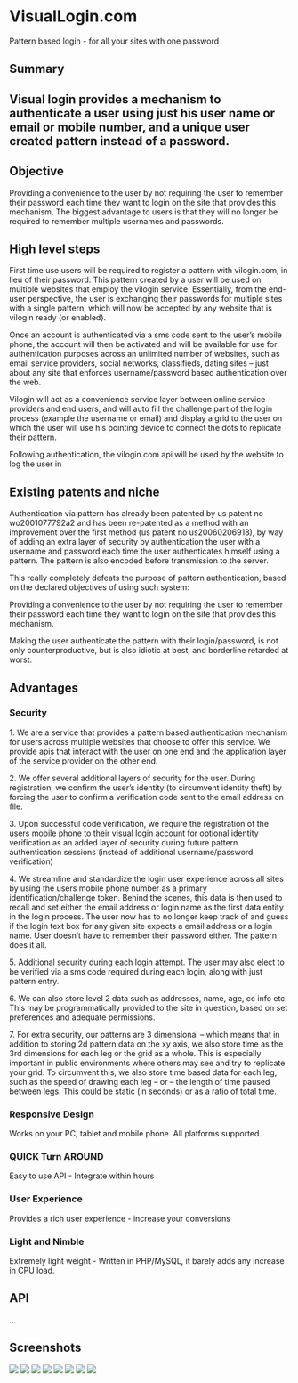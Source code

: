 # VisualLogin.com
Pattern based login - for all your sites with one password

				
		
<h2><b>Summary</b><h2>
<p>Visual login provides a mechanism to authenticate a user using just his user name or email or mobile number, and a unique user created pattern instead of a password.</p>

<h2><b>Objective</b></h2>
<p>Providing a convenience to the user by not requiring the user to remember their password each time they want to login on the site that provides this mechanism. The biggest advantage to users is that they will no longer be required to remember multiple usernames and passwords.</p>

<h2><b>High level steps</b></h2>
<p>First time use users will be required to register a pattern with vilogin.com, in lieu of their password. This pattern created by a user will be used on multiple websites that employ the vilogin service. Essentially, from the end-user perspective, the user is exchanging their passwords for multiple sites with a single pattern, which will now be accepted by any website that is vilogin ready (or enabled).</p>
<p>Once an account is authenticated via a sms code sent to the user’s mobile phone, the account will then be activated and will be available for use for authentication purposes across an unlimited number of websites, such as email service providers, social networks, classifieds, dating sites – just about any site that enforces username/password based authentication over the web.</p>
<p>Vilogin will act as a convenience service layer between online service providers and end users, and will auto fill the challenge part of the login process (example the username or email) and display a grid to the user on which the user will use his pointing device to connect the dots to replicate their pattern.</p>
<p>Following authentication, the vilogin.com api will be used by the website to log the user in</p>

<h2><b>Existing patents and niche</b></h2>
<p>Authentication via pattern has already been patented by us patent no wo2001077792a2 and has been re-patented as a method with an improvement over the first method (us patent no us20060206918), by way of adding an extra layer of security by authentication the user with a username and password each time the user authenticates himself using a pattern. The pattern is also encoded before transmission to the server.</p>
<p>This really completely defeats the purpose of pattern authentication, based on the declared objectives of using such system:</p>
<p>Providing a convenience to the user by not requiring the user to remember their password each time they want to login on the site that provides this mechanism.</p>
<p>Making the user authenticate the pattern with their login/password, is not only counterproductive, but is also idiotic at best, and borderline retarded at worst.</p>

<h2><b>Advantages</b></h2>
<h3>Security</h3>
<p>1. We are a service that provides a pattern based authentication mechanism for users across multiple websites that choose to offer this service. We provide apis that interact with the user on one end and the application layer of the service provider on the other end.</p>
<p>2. We offer several additional layers of security for the user. During registration, we confirm the user’s identity (to circumvent identity theft) by forcing the user to confirm a verification code sent to the email address on file.</p>
<p>3. Upon successful code verification, we require the registration of the users mobile phone to their visual login account for optional identity verification as an added layer of security during future pattern authentication sessions (instead of additional username/password verification)</p>
<p>4. We streamline and standardize the login user experience across all sites by using the users mobile phone number as a primary identification/challenge token. Behind the scenes, this data is then used to recall and set either the email address or login name as the first data entity in the login process. The user now has to no longer keep track of and guess if the login text box for any given site expects a email address or a login name. User doesn’t have to remember their password either. The pattern does it all.</p>
<p>5. Additional security during each login attempt. The user may also elect to be verified via a sms code required during each login, along with just pattern entry.</p>
<p>6. We can also store level 2 data such as addresses, name, age, cc info etc. This may be programmatically provided to the site in question, based on set preferences and adequate permissions.</p>
<p>7. For extra security, our patterns are 3 dimensional – which means that in addition to storing 2d pattern data on the xy axis, we also store time as the 3rd dimensions for each leg or the grid as a whole. This is especially important in public environments where others may see and try to replicate your grid. To circumvent this, we also store time based data for each leg, such as the speed of drawing each leg – or – the length of time paused between legs. This could be static (in seconds) or as a ratio of total time.</p>
<h3>Responsive Design</h2>
<p>Works on your PC, tablet and mobile phone. All platforms supported.</span>
<h3>QUICK Turn AROUND</h3>
<p>Easy to use API - Integrate within hours</span>
<h3>User Experience</h3>
<p>Provides a rich user experience - increase your conversions</span>
<h3>Light and Nimble</h3>
<p>Extremely light weight - Written in PHP/MySQL, it barely adds any increase in CPU load.</p>
<h2>API</h2>
<p>
	
...

</p>
<h2>Screenshots</h2>
<img src="https://github.com/aviator001/VisualLogin.com/blob/master/images/b8.jpg">
<img src="https://github.com/aviator001/VisualLogin.com/blob/master/images/b1.png">
<img src="https://github.com/aviator001/VisualLogin.com/blob/master/images/b2.png">
<img src="https://github.com/aviator001/VisualLogin.com/blob/master/images/b3.png">
<img src="https://github.com/aviator001/VisualLogin.com/blob/master/images/b4.png">
<img src="https://github.com/aviator001/VisualLogin.com/blob/master/images/b5.png">
<img src="https://github.com/aviator001/VisualLogin.com/blob/master/images/b6.png">
<img src="https://github.com/aviator001/VisualLogin.com/blob/master/images/b7.png">

